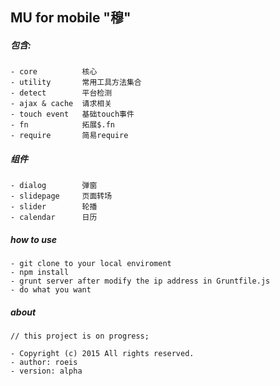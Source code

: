 ## MU for mobile "穆"

##### 包含:

    - core          核心
    - utility       常用工具方法集合
    - detect        平台检测
    - ajax & cache  请求相关
    - touch event   基础touch事件
    - fn            拓展$.fn
    - require       简易require

##### 组件

    - dialog        弹窗
    - slidepage     页面转场
    - slider        轮播
    - calendar      日历


##### how to use

    - git clone to your local enviroment
    - npm install
    - grunt server after modify the ip address in Gruntfile.js
    - do what you want

##### about

    // this project is on progress;
    
    - Copyright (c) 2015 All rights reserved.
    - author: roeis
    - version: alpha

